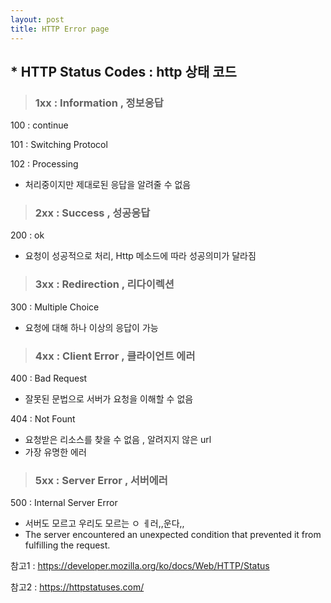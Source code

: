 ```yaml
---
layout: post
title: HTTP Error page
---
```






## * HTTP Status Codes : http 상태 코드



> ### **1xx : Information , 정보응답**



100 : continue

101 : Switching Protocol

102 : Processing 

- 처리중이지만 제대로된 응답을 알려줄 수 없음









> ### **2xx : Success , 성공응답**



200 :  ok

- 요청이 성공적으로 처리, Http 메소드에 따라 성공의미가 달라짐 









> ### **3xx : Redirection , 리다이렉션**



300 : Multiple Choice

- 요청에 대해 하나 이상의 응답이 가능









> ### **4xx : Client Error , 클라이언트 에러**



400 : Bad Request 

- 잘못된 문법으로 서버가 요청을 이해할 수 없음

  

404 : Not Fount

- 요청받은 리소스를 찾을 수 없음 , 알려지지 않은 url
- 가장 유명한 에러







> ### **5xx : Server Error , 서버에러**



500 : Internal Server Error

- 서버도 모르고 우리도 모르는 ㅇ ㅔ러,,운다,,
- The server encountered an unexpected condition that prevented it from fulfilling the request.



참고1 : https://developer.mozilla.org/ko/docs/Web/HTTP/Status

참고2 : https://httpstatuses.com/

